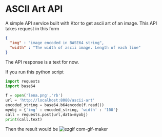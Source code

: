 # ASCII Art API

A simple API service built with Ktor to get ascii art of an image. This API takes request in this form

```json
{
  "img" : "image encoded in BASE64 string",
  "width" : "The width of ascii image. Length of each line"
}
```
The API response is a text for now.

If you run this python script

```python
import requests
import base64

f = open('lena.png','rb')
url = 'http://localhost:8080/ascii-art'
encoded_string = base64.b64encode(f.read())
myobj = {'img' : encoded_string, 'width' : '100'}
call = requests.post(url,data=myobj)
print(call.text)
```

Then the result would be
![ezgif com-gif-maker](https://user-images.githubusercontent.com/31564734/126866414-a48ebfa9-0128-449b-b106-8cc70d5c8dee.gif)

